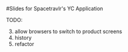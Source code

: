 #Slides for Spacetravlr's YC Application

TODO:

 3. allow browsers to switch to product screens
 4. history
 5. refactor
